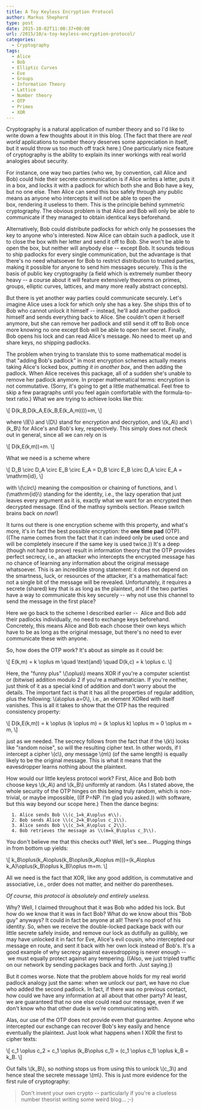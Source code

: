 ```yaml
---
title: A Toy Keyless Encryption Protocol
author: Markus Shepherd
type: post
date: 2015-10-02T11:00:37+00:00
url: /2015/10/a-toy-keyless-encryption-protocol/
categories:
  - Cryptography
tags:
  - Alice
  - Bob
  - Elliptic Curves
  - Eve
  - Groups
  - Information Theory
  - Lattice
  - Number theory
  - OTP
  - Primes
  - XOR
---
```


Cryptography is a natural application of number theory and so I'd like to write down a few thoughts about it in this blog. (The fact that there are _real world_ applications to number theory deserves some appreciation in itself, but it would throw us too much off track here.) One particularly nice feature of cryptography is the ability to explain its inner workings with real world analogies about security.

For instance, one way two parties (who we, by convention, call Alice and Bob) could hide their secrete communication is if Alice writes a letter, puts it in a box, and locks it with a padlock for which both she and Bob have a key, but no one else. Then Alice can send this box safely through any public means as anyone who intercepts it will not be able to open the box, rendering it useless to them. This is the principle behind symmetric cryptography. The obvious problem is that Alice and Bob will only be able to communicate if they managed to obtain identical keys beforehand.

Alternatively, Bob could distribute padlocks for which only he possesses the key to anyone who's interested. Now Alice can obtain such a padlock, use it to close the box with her letter and send it off to Bob. She won't be able to open the box, but neither will anybody else -- except Bob. It sounds tedious to ship padlocks for every single communication, but the advantage is that there's no need whatsoever for Bob to restrict distribution to trusted parties, making it possible for anyone to send him messages securely. This is the basis of public key cryptography (a field which is extremely number theory heavy -- a course about it will feature extensively theorems on primes, groups, elliptic curves, lattices, and many more really abstract concepts).

But there is yet another way parties could communicate securely. Let's imagine Alice uses a lock for which only she has a key. She ships this of to Bob who cannot unlock it himself -- instead, he'll add another padlock himself and sends everything back to Alice. She couldn't open it herself anymore, but she can remove her padlock and still send it off to Bob once more knowing no one except Bob will be able to open her secret. Finally, Bob opens his lock and can read Alice's message. No need to meet up and share keys, no shipping padlocks.<!-- more -->

The problem when trying to translate this to some mathematical model is that "adding Bob's padlock" in most encryption schemes actually means taking Alice's locked box, _putting it in another box_, and then adding the padlock. When Alice receives this package, all of a sudden she's unable to remove her padlock anymore. In proper mathematical terms: encryption is not commutative. (Sorry, it's going to get a little mathematical. Feel free to skip a few paragraphs until you feel again comfortable with the formula-to-text ratio.) What we are trying to achieve looks like this:

\\[ D(k_B,D(k_A,E(k_B,E(k_A,m))))=m, \\]

where \\(E\\) and \\(D\\) stand for encryption and decryption, and \\(k_A\\) and \\(k_B\\) for Alice's and Bob's key, respectively. This simply does not check out in general, since all we can rely on is

\\[ D(k,E(k,m))=m. \\]

What we need is a scheme where

\\[ D_B \circ D_A \circ E_B \circ E_A = D_B \circ E_B \circ D_A \circ E_A = \mathrm{id}, \\]

with \\(\circ\\) meaning the composition or chaining of functions, and \\(\mathrm{id}\\) standing for the identity, i.e., the lazy operation that just leaves every argument as it is, exactly what we want for an encrypted then decrypted message. (End of the mathsy symbols section. Please switch brains back on _now_!)

It turns out there is one encryption scheme with this property, and what's more, it's in fact the best possible encryption: the **one time pad** (OTP). ((The name comes from the fact that it can indeed only be used once and will be completely insecure if the same key is used twice.)) It's a deep (though not hard to prove) result in information theory that the OTP provides perfect secrecy, i.e., an attacker who intercepts the encrypted message has no chance of learning any information about the original message whatsoever. This is an incredible strong statement: it does not depend on the smartness, luck, or resources of the attacker, it's a mathematical fact: not a single bit of the message will be revealed. Unfortunately, it requires a secrete (shared) key that is as long as the plaintext, and if the two parties have a way to communicate this key securely -- why not use this channel to send the message in the first place?

Here we go back to the scheme I described earlier --  Alice and Bob add their padlocks individually, no need to exchange keys beforehand. Concretely, this means Alice and Bob each choose their own keys which have to be as long as the original message, but there's no need to ever communicate these with anyone.

So, how does the OTP work? It's about as simple as it could be:

\\[ E(k,m) = k \oplus m \quad \text{and} \quad D(k,c) = k \oplus c. \\]

Here, the "funny plus" \\(\oplus\\) means XOR if you're a computer scientist or (bitwise) addition modulo 2 if you're a mathematician. If you're neither, just think of it as a special kind of addition and don't worry about the details. The important fact is that it has all the properties of regular addition, plus the following: \\(a\oplus a=0\\), i.e., an element XORed with itself vanishes. This is all it takes to show that the OTP has the required consistency property:

\\[ D(k,E(k,m)) = k \oplus (k \oplus m) = (k \oplus k) \oplus m = 0 \oplus m = m, \\]

just as we needed. The secrecy follows from the fact that if the \\(k\\) looks like "random noise", so will the resulting cipher text. In other words, if I intercept a cipher \\(c\\), _any_ message \\(m\\) (of the same length) is equally likely to be the original message. This is what it means that the eavesdropper learns nothing about the plaintext.

How would our little keyless protocol work? First, Alice and Bob both choose keys \\(k_A\\) and \\(k_B\\) uniformly at random. (As I stated above, the whole security of the OTP hinges on this being truly random, which is non-trivial, or maybe impossible, ((If P=NP. I'm glad you asked.)) with software, but this way beyond our scope here.) Then the dance begins:



	  1. Alice sends Bob \\(c_1=k_A\oplus m\\).
	  2. Bob sends Alice \\(c_2=k_B\oplus c_1\\).
	  3. Alice sends Bob \\(c_3=k_A\oplus c_2\\).
	  4. Bob retrieves the message as \\(m=k_B\oplus c_3\\).

You don't believe me that this checks out? Well, let's see... Plugging things in from bottom up yields:

\\[ k_B\oplus(k_A\oplus(k_B\oplus(k_A\oplus m)))=(k_A\oplus k_A)\oplus(k_B\oplus k_B)\oplus m=m. \\]

All we need is the fact that XOR, like any good addition, is commutative and associative, i.e., order does not matter, and neither do parentheses.

_Of course, this protocol is absolutely and entirely useless._

Why? Well, I claimed throughout that it was Bob who added his lock. But how do we know that it was in fact Bob? What do we know about this "Bob guy" anyways? It could in fact be anyone at all! There's no proof of his identity. So, when we receive the double-locked package back with our little secrete safely inside, and remove our lock as dutifully as gullibly, we may have unlocked it in fact for Eve, Alice's evil cousin, who intercepted our message en route, and sent it back with her own lock instead of Bob's. It's a good example of why secrecy against eavesdropping is never enough --  we must equally protect against any tempering. ((Also, we just tripled traffic on our network by sending packages back and forth. Just saying.))

But it comes worse. Note that the problem above holds for my real world padlock analogy just the same: when we unlock our part, we have no clue who added the second padlock. In fact, if there was no previous contact, how could we have any information at all about that other party? At least, we are guaranteed that no one else could read our message, even if we don't know who that other dude is we're communicating with.

Alas, our use of the OTP does not provide even that guarantee. Anyone who intercepted our exchange can recover Bob's key easily and hence eventually the plaintext. Just look what happens when I XOR the first to cipher texts:

\\[ c_1 \oplus c_2 = c_1 \oplus (k_B\oplus c_1) = (c_1 \oplus c_1) \oplus k_B = k_B. \\]

Out falls \\(k_B\\), so nothing stops us from using this to unlock \\(c_3\\) and hence steal the secrete message \\(m\\). This is just more evidence for the first rule of cryptography:


<blockquote>Don't invent your own crypto -- particularly if you're a clueless number theorist writing some weird blog... ;-)</blockquote>



